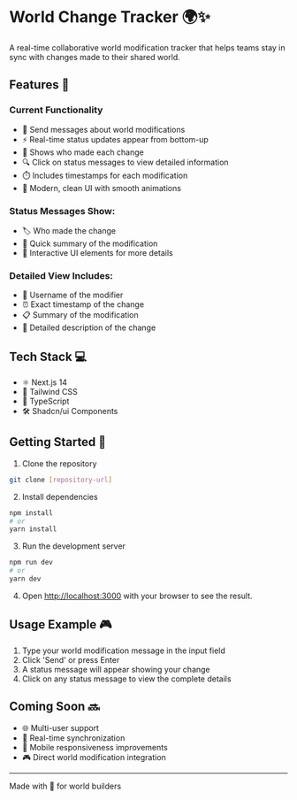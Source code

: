 # World Change Tracker 🌍✨

A real-time collaborative world modification tracker that helps teams stay in sync with changes made to their shared world.

## Features 🚀

### Current Functionality
- 📝 Send messages about world modifications
- ⚡ Real-time status updates appear from bottom-up
- 👤 Shows who made each change
- 🔍 Click on status messages to view detailed information
- ⏱️ Includes timestamps for each modification
- 🎨 Modern, clean UI with smooth animations

### Status Messages Show:
- 🏷️ Who made the change
- 📌 Quick summary of the modification
- 💫 Interactive UI elements for more details

### Detailed View Includes:
- 👤 Username of the modifier
- ⏰ Exact timestamp of the change
- 📋 Summary of the modification
- 📝 Detailed description of the change

## Tech Stack 💻

- ⚛️ Next.js 14
- 🎨 Tailwind CSS
- 🧩 TypeScript
- 🛠️ Shadcn/ui Components

## Getting Started 🌟

1. Clone the repository
```bash
git clone [repository-url]
```

2. Install dependencies
```bash
npm install
# or
yarn install
```

3. Run the development server
```bash
npm run dev
# or
yarn dev
```

4. Open [http://localhost:3000](http://localhost:3000) with your browser to see the result.

## Usage Example 🎮

1. Type your world modification message in the input field
2. Click 'Send' or press Enter
3. A status message will appear showing your change
4. Click on any status message to view the complete details

## Coming Soon 🔜

- 🌐 Multi-user support
- 🔄 Real-time synchronization
- 📱 Mobile responsiveness improvements
- 🎮 Direct world modification integration

---
Made with 💖 for world builders

